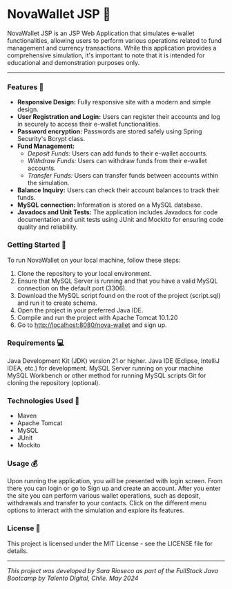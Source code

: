 # NovaWallet JSP 💸

NovaWallet JSP is an JSP Web Application that simulates e-wallet functionalities, allowing users to perform various operations related to fund management and currency transactions. 
While this application provides a comprehensive simulation, it's important to note that it is intended for educational and demonstration purposes only.

---

### Features 💁
- **Responsive Design:** Fully responsive site with a modern and simple design.
- **User Registration and Login:** Users can register their accounts and log in securely to access their e-wallet functionalities.
- **Password encryption:** Passwords are stored safely using Spring Security's Bcrypt class.
- **Fund Management:**
  - *Deposit Funds:* Users can add funds to their e-wallet accounts.
  - *Withdraw Funds:* Users can withdraw funds from their e-wallet accounts.
  - *Transfer Funds:* Users can transfer funds between accounts within the simulation.
- **Balance Inquiry:** Users can check their account balances to track their funds.
- **MySQL connection:** Information is stored on a MySQL database.
- **Javadocs and Unit Tests:** The application includes Javadocs for code documentation and unit tests using JUnit and Mockito for ensuring code quality and reliability.

### Getting Started 🚀
To run NovaWallet on your local machine, follow these steps:

1. Clone the repository to your local environment.
2. Ensure that MySQL Server is running and that you have a valid MySQL connection on the default port (3306).
3. Download the MySQL script found on the root of the project (script.sql) and run it to create schema.
4. Open the project in your preferred Java IDE.
5. Compile and run the project with Apache Tomcat 10.1.20
6. Go to [http://localhost:8080/nova-wallet](http://localhost:8080/nova_wallet/) and sign up.

### Requirements 💻
Java Development Kit (JDK) version 21 or higher.
Java IDE (Eclipse, IntelliJ IDEA, etc.) for development.
MySQL Server running on your machine
MySQL Workbench or other method for running MySQL scripts
Git for cloning the repository (optional).

### Technologies Used 📖
- Maven
- Apache Tomcat
- MySQL
- JUnit
- Mockito
  
### Usage 💰
Upon running the application, you will be presented with login screen. From there you can login or go to Sign up and create an account. 
After you enter the site you can perform various wallet operations, such as deposit, withdrawals and transfer to your contacts. 
Click on the different menu options to interact with the simulation and explore its features.

### License 🔑
This project is licensed under the MIT License - see the LICENSE file for details.

---
*This project was developed by Sara Rioseco as part of the FullStack Java Bootcamp by Talento Digital, Chile. May 2024*
